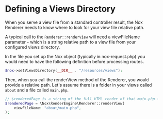 # Defining a Views Directory
When you serve a view file from a standard controller result, the Nox Renderer needs to know where to look for your view file relative path.

A typical call to the `Renderer::renderView` will need a viewFileName parameter - which is a string relative path to a view file from your configured views directory.

In the file you set up the Nox object (typically in nox-request.php) you would need to have the following definition before processing routes.

```php
$nox->setViewsDirectory(__DIR__ . "/resources/views");
```

Then, when you call the renderView method of the Renderer, you would provide a relative path. Let's assume there is a folder in your views called `about` and a file called `main.php`.

```php
// $renderedPage is a string of the full HTML render of that main.php file
$renderedPage = \Nox\RenderEngine\Renderer::renderView(
    viewFileName: "about/main.php",
);
```